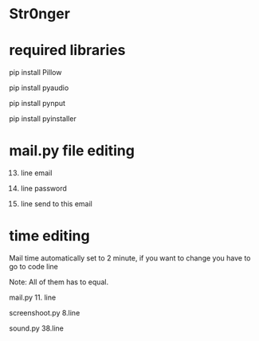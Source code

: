 # Str0nger

# required libraries


pip install Pillow

pip install pyaudio

pip install pynput

pip install pyinstaller

# mail.py file editing

13. line email

14. line password

17. line send to this email

# time editing
Mail time automatically set to 2 minute, if you want to change you have to go to code line

Note: All of them has to equal.

mail.py 11. line

screenshoot.py 8.line

sound.py 38.line
